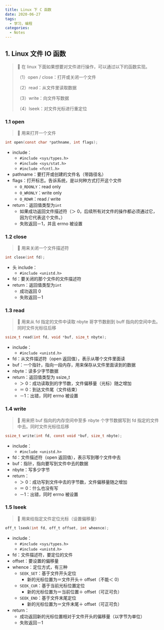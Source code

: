 ```yaml
---
title: Linux 下 C 函数
date: 2020-06-27
tags:
  - 学习，编程
categories:
  - Notes
---
```


## 1. Linux 文件 IO 函数

> 🚀 在 linux 下面如果想要对文件进行操作，可以通过以下的函数实现。
>
> （1）open / close：打开或关闭一个文件
>
> （2）read：从文件里读取数据
>
> （3）write：向文件写数据
>
> （4）lseek：对文件光标进行重定位

### 1.1 open

> 📌 用来打开一个文件

```c
int open(const char *pathname, int flags);
```

- include：
  - `#include <sys/types.h>`
  - `#include <sys/stat.h>`
  - `#include <fcntl.h>`
- pathname：要打开或创建的文件名（带路径名）
- flags：打开标志。告诉系统，是以何种方式打开这个文件
  - `O_RDONLY`：read only
  - `O_WRONLY`：write only
  - `O_RDWR`：read / write
- return：返回值类型为`int`
  - 如果成功返回文件描述符（＞ 0，后续所有对文件的操作都必须通过它，因为它代表这个文件。）
  - 失败返回－1，并且 errno 被设置

### 1.2 close

> 📌 用来关闭一个文件描述符

```c
int close(int fd);
```

- 头 include：
  - `#include <unistd.h>`
- fd：要关闭的那个文件的文件描述符
- return：返回值类型为`int`
  - 成功返回 0
  - 失败返回－1

### 1.3 read

> 📌 用来从 fd 指定的文件中读取 nbyte 哥字节数剧到 buff 指向的空间中去。同时文件光标往后移

```c
ssize_t read(int fd, void *buf, size_t nbyte);
```

- include：
  - `#include <unistd.h>`
- fd：从文件描述符（open 返回值），表示从哪个文件里面读
- buf：一个指针，指向一段内存，用来保存从文件里面读到的数据
- nbyte：读多少字节数据
- return：返回值类型为 ssize_t
  - ＞ 0：成功读取到的字节数，文件偏移量（光标）随之增加
  - ＝ 0：到达文件尾（文件结束）
  - －1：出错，同时 errno 被设置

### 1.4 write

> 📌 用来把 buf 指向的内存空间中至多 nbyte 个字节数据写到 fd 指定的文件中去。同时文件光标往后移

```c
ssize_t write(int fd, const void *buf, size_t nbyte);
```

- include：
  - `#include <unistd.h>`
- fd：文件描述符（open 返回值），表示写到哪个文件中去
- buf：指针，指向要写到文件中去的数据
- nbyte：写多少字节
- return：
  - ＞ 0：成功写到文件中去的字节数，文件偏移量随之增加
  - ＝ 0：什么也没有写
  - －1：出错，同时 errno 被设置

### 1.5 lseek

> 📌 用来给指定文件定位光标（设置偏移量）

```c
off_t lseek(int fd, off_t offset, int wheence);
```

- include：
  - `#include <sys/types.h>`
  - `#include <unistd.h>`
- fd：文件描述符，要定位的文件
- offset：要设置的偏移量
- whence：定位方式，有三种
  - `SEEK_SET`：基于文件开头定位
    - 新的光标位置为＝文件开头＋ offset（不能＜ 0）
  - `SEEK_CUR`：基于当前光标位置定位
    - 新的光标位置为＝当前位置＋ offset（可正可负）
  - `SEEK_END`：基于文件末尾定位
    - 新的光标位置为＝文件末尾＋ offset（可正可负）
- return：
  - 成功返回新的光标位置相对于文件开头的偏移量（以字节为单位）
  - 失败返回－1
